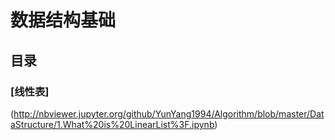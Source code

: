 # 数据结构基础
## 目录
### [**线性表**]
(http://nbviewer.jupyter.org/github/YunYang1994/Algorithm/blob/master/DataStructure/1.What%20is%20LinearList%3F.ipynb)<br>
